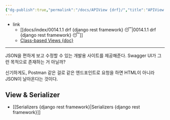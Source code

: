 ```yaml
---
{"dg-publish":true,"permalink":"/docs/APIView {drf}/","title":"APIView {drf}"}
---
```


- link
	- [[docs/index/0014.1.1 drf {django rest framework} 😴\|0014.1.1 drf {django rest framework} 😴]]
	- [Class-based Views {doc}](https://www.django-rest-framework.org/api-guide/views/)
___

JSON을 편하게 보고 수정할 수 있는 개발용 사이트를 제공해준다. Swagger UI가 그런 목적으로 존재하는 거 아닐까?

신기하게도, Postman 같은 걸로 같은 엔드포인트로 요청을 하면 HTML이 아니라 JSON이 날아온다는 것이다.

## View & Serializer

- [[Serializers {django rest framework}\|Serializers {django rest framework}]] 
